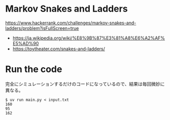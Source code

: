# Markov Snakes and Ladders

https://www.hackerrank.com/challenges/markov-snakes-and-ladders/problem?isFullScreen=true

- https://ja.wikipedia.org/wiki/%E8%9B%87%E3%81%A8%E6%A2%AF%E5%AD%90
- https://toytheater.com/snakes-and-ladders/

# Run the code

完全にシミュレーションするだけのコードになっているので、結果は毎回微妙に異なる。

```console
$ uv run main.py < input.txt
160
95
162
```

